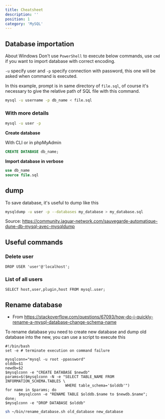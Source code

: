 ```yaml
---
title: Cheatsheet
description: ''
position: 1
category: 'MySQL'
---
```


## Database importation

<alert type="info"> About Windows
Don't use `PowerShell` to execute below commands, use `cmd` if you want to import database with correct encoding.
</alert>

`-u` specify user and `-p` specify connection with password, this one will be asked when command is executed.

In this example, prompt is in same directory of `file.sql`, of course it's necessary to give the relative path of SQL file with this command.

```bash
mysql -u username -p db_name < file.sql
```

### With more details

```bash
mysql -u user -p
```

**Create database**

With CLI or in phpMyAdmin

```sql
CREATE DATABASE db_name;
```

**Import database in verbose**

```sql
use db_name
source file.sql
```

## dump

To save database, it's useful to dump like this

```bash
mysqldump -u user -p --databases my_database > my_database.sql
```

Source: <https://community.jaguar-network.com/sauvegarde-automatique-dune-db-mysql-avec-mysqldump>

## Useful commands

### Delete user

```mysql[mysql]
DROP USER 'user'@'localhost';
```

### List of all users

```mysql[mysql]
SELECT host,user,plugin,host FROM mysql.user;
```

## Rename database

- From <https://stackoverflow.com/questions/67093/how-do-i-quickly-rename-a-mysql-database-change-schema-name>

To rename database you need to create new database and dump old database into the new, you can use a script to execute this

```bash[~/bin/rename_database.sh]
#!/bin/bash
set -e # terminate execution on command failure

mysqlconn="mysql -u root -ppassword"
olddb=$1
newdb=$2
$mysqlconn -e "CREATE DATABASE $newdb"
params=$($mysqlconn -N -e "SELECT TABLE_NAME FROM INFORMATION_SCHEMA.TABLES \
                           WHERE table_schema='$olddb'")
for name in $params; do
      $mysqlconn -e "RENAME TABLE $olddb.$name to $newdb.$name";
done;
$mysqlconn -e "DROP DATABASE $olddb"
```

```bash
sh ~/bin/rename_database.sh old_database new_database
```
